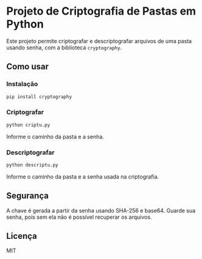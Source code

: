 # Projeto de Criptografia de Pastas em Python

Este projeto permite criptografar e descriptografar arquivos de uma pasta usando senha, com a biblioteca `cryptography`.

## Como usar

### Instalação

```bash
pip install cryptography
```

### Criptografar

```bash
python criptu.py
```
Informe o caminho da pasta e a senha.

### Descriptografar

```bash
python descriptu.py
```
Informe o caminho da pasta e a senha usada na criptografia.

## Segurança

A chave é gerada a partir da senha usando SHA-256 e base64. Guarde sua senha, pois sem ela não é possível recuperar os arquivos.

## Licença

MIT